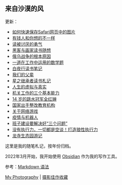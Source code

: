 ## 来自沙漠的风

更新：

-  [如何快速保存Safari网页中的图片](./2022/如何快速保存Safari网页中的图片.md)
- [有钱人和你想的不一样](./book/20221121-有钱人和你想的不一样.md)
- [读被讨厌的勇气](./book/20221022To1027-读被讨厌的勇气.md)
- [黑客与画家读书随想](./book/202203-黑客与画家-读书随想.md)
- [俄乌战争的根本原因][22]
- [一道在工作中运用的数学题][21]
- [白夜行读书笔记][20]
- [我们的父辈][1]
- [星之继承者读书札记][2]
- [人生的虚拟与真实][3]
- [机关工作的三个基本能力][4]
- [14 岁的跳水冠军全红婵][5]
- [国家出手整改教育机构][6]
- [关于网络游戏][7]
- [疫情与机器人][8]
- [班子建设要解决好“三个问题”][9]
- [没有执行力，一切都是空谈！打造狼性执行力][10]
- [龙寺生态园游记][16]

这里是我的随笔札记，按年份归档。

2022年3月开始，我开始使用 [Obsidian](https://obsidian.md) 作为我的写作工具。

参考：[Markdown 语法][17]

[My Photography][18] | [摄影佳作收藏][19]

[22]:   ./2022/20220305-俄乌战争的根本原因.md "俄乌战争的根本原因"
[21]:   ./2021/20211109一道在工作中运用的数学题.md "一道在工作中运用的数学题"
[20]:   ./2021/白夜行读书笔记.md "白夜行读书笔记"
[1]:	./2021/20211027-%E6%88%91%E4%BB%AC%E7%9A%84%E7%88%B6%E8%BE%88.md "我们的父辈"
[2]:	./2021/%E6%98%9F%E4%B9%8B%E7%BB%A7%E6%89%BF%E8%80%85%E8%AF%BB%E4%B9%A6%E6%9C%AD%E8%AE%B0.md "星之继承者读书札记"
[3]:	./2021/20210927-%E4%BA%BA%E7%94%9F%E7%9A%84%E8%99%9A%E6%8B%9F%E4%B8%8E%E7%9C%9F%E5%AE%9E.md "人生的虚拟与真实"
[4]:	./2021/20210811-%E6%9C%BA%E5%85%B3%E5%B7%A5%E4%BD%9C%E7%9A%84%E4%B8%89%E4%B8%AA%E5%9F%BA%E6%9C%AC%E8%83%BD%E5%8A%9B.md "机关工作的三个基本能力"
[5]:	./2021/20210806-14%20%E5%B2%81%E7%9A%84%E8%B7%B3%E6%B0%B4%E5%86%A0%E5%86%9B%E5%85%A8%E7%BA%A2%E5%A9%B5.md "14 岁的跳水冠军全红婵"
[6]:	./2021/20210805-%E5%9B%BD%E5%AE%B6%E5%87%BA%E6%89%8B%E6%95%B4%E6%94%B9%E6%95%99%E8%82%B2%E6%9C%BA%E6%9E%84.md "国家出手整改教育机构"
[7]:	./2021/20210803-%E5%85%B3%E4%BA%8E%E7%BD%91%E7%BB%9C%E6%B8%B8%E6%88%8F.md "未成年人沉迷网络精神鸦片"
[8]:	./2021/20210803-%E7%96%AB%E6%83%85%E4%B8%8E%E6%9C%BA%E5%99%A8%E4%BA%BA.md "疫情与机器人"
[9]:	./2021/%E7%8F%AD%E5%AD%90%E5%BB%BA%E8%AE%BE%E8%A6%81%E8%A7%A3%E5%86%B3%E5%A5%BD%E2%80%9C%E4%B8%89%E4%B8%AA%E9%97%AE%E9%A2%98%E2%80%9D.md
[10]:	./2021/%E6%B2%A1%E6%9C%89%E6%89%A7%E8%A1%8C%E5%8A%9B%EF%BC%8C%E4%B8%80%E5%88%87%E9%83%BD%E6%98%AF%E7%A9%BA%E8%B0%88%EF%BC%81%E6%89%93%E9%80%A0%E7%8B%BC%E6%80%A7%E6%89%A7%E8%A1%8C%E5%8A%9B.md
[16]:	./2019/%E9%BE%99%E5%AF%BA%E7%94%9F%E6%80%81%E5%9B%AD%E6%B8%B8%E8%AE%B0.md
[17]:	https://www.markdown.xyz/basic-syntax/ "Markdown 基本语法"
[18]:	http://heimaphoto.com "my photography"
[19]:	https://bestimage.lofter.com "摄影佳作收藏"
